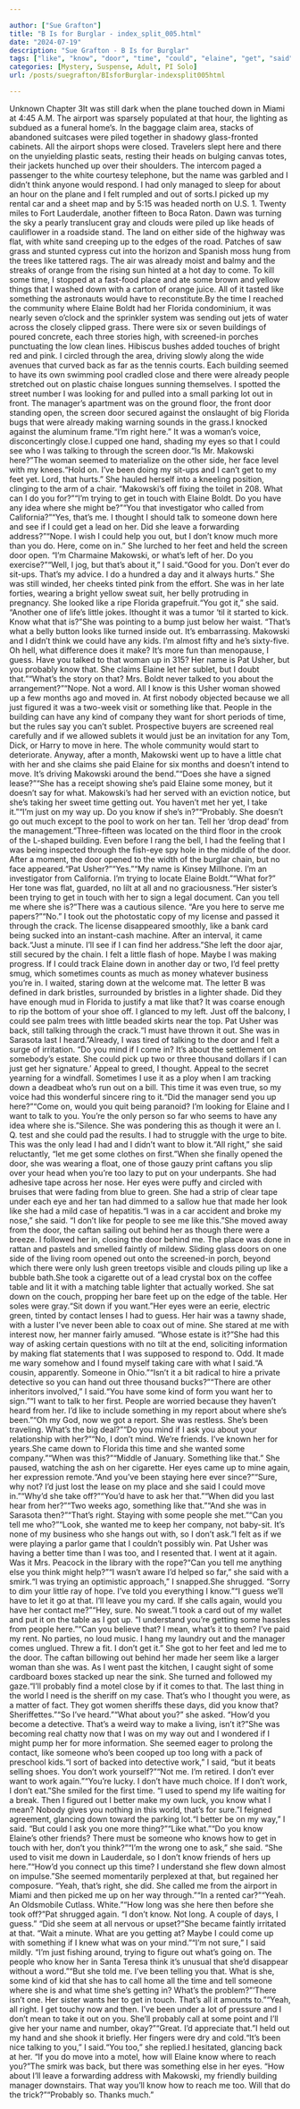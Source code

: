 ```yaml
---

author: ["Sue Grafton"]
title: "B Is for Burglar - index_split_005.html"
date: "2024-07-19"
description: "Sue Grafton - B Is for Burglar"
tags: ["like", "know", "door", "time", "could", "elaine", "get", "said", "makowski", "come", "something", "people", "one", "want", "way", "would", "woman", "eye", "think", "day", "florida", "building", "touch", "right", "see"]
categories: [Mystery, Suspense, Adult, PI Solo]
url: /posts/suegrafton/BIsforBurglar-indexsplit005html

---
```



Unknown
Chapter 3It was still dark when the plane touched down in Miami at 4:45 A.M. The airport was sparsely populated at that hour, the lighting as subdued as a funeral home’s. In the baggage claim area, stacks of abandoned suitcases were piled together in shadowy glass-fronted cabinets. All the airport shops were closed. Travelers slept here and there on the unyielding plastic seats, resting their heads on bulging canvas totes, their jackets hunched up over their shoulders. The intercom paged a passenger to the white courtesy telephone, but the name was garbled and I didn’t think anyone would respond. I had only managed to sleep for about an hour on the plane and I felt rumpled and out of sorts.I picked up my rental car and a sheet map and by 5:15 was headed north on U.S. 1. Twenty miles to Fort Lauderdale, another fifteen to Boca Raton. Dawn was turning the sky a pearly translucent gray and clouds were piled up like heads of cauliflower in a roadside stand. The land on either side of the highway was flat, with white sand creeping up to the edges of the road. Patches of saw grass and stunted cypress cut into the horizon and Spanish moss hung from the trees like tattered rags. The air was already moist and balmy and the streaks of orange from the rising sun hinted at a hot day to come. To kill some time, I stopped at a fast-food place and ate some brown and yellow things that I washed down with a carton of orange juice. All of it tasted like something the astronauts would have to reconstitute.By the time I reached the community where Elaine Boldt had her Florida condominium, it was nearly seven o’clock and the sprinkler system was sending out jets of water across the closely clipped grass. There were six or seven buildings of poured concrete, each three stories high, with screened-in porches punctuating the low clean lines. Hibiscus bushes added touches of bright red and pink. I circled through the area, driving slowly along the wide avenues that curved back as far as the tennis courts. Each building seemed to have its own swimming pool cradled close and there were already people stretched out on plastic chaise longues sunning themselves. I spotted the street number I was looking for and pulled into a small parking lot out in front. The manager’s apartment was on the ground floor, the front door standing open, the screen door secured against the onslaught of big Florida bugs that were already making warning sounds in the grass.I knocked against the aluminum frame.“I’m right here.” It was a woman’s voice, disconcertingly close.I cupped one hand, shading my eyes so that I could see who I was talking to through the screen door.“Is Mr. Makowski here?”The woman seemed to materialize on the other side, her face level with my knees.“Hold on. I’ve been doing my sit-ups and I can’t get to my feet yet. Lord, that hurts.” She hauled herself into a kneeling position, clinging to the arm of a chair. “Makowski’s off fixing the toilet in 208. What can I do you for?”“I’m trying to get in touch with Elaine Boldt. Do you have any idea where she might be?”“You that investigator who called from California?”“Yes, that’s me. I thought I should talk to someone down here and see if I could get a lead on her. Did she leave a forwarding address?”“Nope. I wish I could help you out, but I don’t know much more than you do. Here, come on in.” She lurched to her feet and held the screen door open. “I’m Charmaine Makowski, or what’s left of her. Do you exercise?”“Well, I jog, but that’s about it,” I said.“Good for you. Don’t ever do sit-ups. That’s my advice. I do a hundred a day and it always hurts.” She was still winded, her cheeks tinted pink from the effort. She was in her late forties, wearing a bright yellow sweat suit, her belly protruding in pregnancy. She looked like a ripe Florida grapefruit.“You got it,” she said. “Another one of life’s little jokes. Ithought it was a tumor ‘til it started to kick. Know what that is?”She was pointing to a bump just below her waist. “That’s what a belly button looks like turned inside out. It’s embarrassing. Makowski and I didn’t think we could have any kids. I’m almost fifty and he’s sixty-five. Oh hell, what difference does it make? It’s more fun than menopause, I guess. Have you talked to that woman up in 315? Her name is Pat Usher, but you probably know that. She claims Elaine let her sublet, but I doubt that.”“What’s the story on that? Mrs. Boldt never talked to you about the arrangement?”“Nope. Not a word. All I know is this Usher woman showed up a few months ago and moved in. At first nobody objected because we all just figured it was a two-week visit or something like that. People in the building can have any kind of company they want for short periods of time, but the rules say you can’t sublet. Prospective buyers are screened real carefully and if we allowed sublets it would just be an invitation for any Tom, Dick, or Harry to move in here. The whole community would start to deteriorate. Anyway, after a month, Makowski went up to have a little chat with her and she claims she paid Elaine for six months and doesn’t intend to move. It’s driving Makowski around the bend.”“Does she have a signed lease?”“She has a receipt showing she’s paid Elaine some money, but it doesn’t say for what. Makowski’s had her served with an eviction notice, but she’s taking her sweet time getting out. You haven’t met her yet, I take it.”“I’m just on my way up. Do you know if she’s in?”“Probably. She doesn’t go out much except to the pool to work on her tan. Tell her ‘drop dead’ from the management.”Three-fifteen was located on the third floor in the crook of the L-shaped building. Even before I rang the bell, I had the feeling that I was being inspected through the fish-eye spy hole in the middle of the door. After a moment, the door opened to the width of the burglar chain, but no face appeared.“Pat Usher?”“Yes.”“My name is Kinsey Millhone. I’m an investigator from California. I’m trying to locate Elaine Boldt.”“What for?” Her tone was flat, guarded, no lilt at all and no graciousness.“Her sister’s been trying to get in touch with her to sign a legal document. Can you tell me where she is?”There was a cautious silence. “Are you here to serve me papers?”“No.” I took out the photostatic copy of my license and passed it through the crack. The license disappeared smoothly, like a bank card being sucked into an instant-cash machine. After an interval, it came back.“Just a minute. I’ll see if I can find her address.”She left the door ajar, still secured by the chain. I felt a little flash of hope. Maybe I was making progress. If I could track Elaine down in another day or two, I’d feel pretty smug, which sometimes counts as much as money whatever business you’re in. I waited, staring down at the welcome mat. The letter B was defined in dark bristles, surrounded by bristles in a lighter shade. Did they have enough mud in Florida to justify a mat like that? It was coarse enough to rip the bottom of your shoe off. I glanced to my left. Just off the balcony, I could see palm trees with little beaded skirts near the top. Pat Usher was back, still talking through the crack.“I must have thrown it out. She was in Sarasota last I heard.”Already, I was tired of talking to the door and I felt a surge of irritation. “Do you mind if I come in? It’s about the settlement on somebody’s estate. She could pick up two or three thousand dollars if I can just get her signature.’ Appeal to greed, I thought. Appeal to the secret yearning for a windfall. Sometimes I use it as a ploy when I am tracking down a deadbeat who’s run out on a bill. This time it was even true, so my voice had this wonderful sincere ring to it.“Did the manager send you up here?”“Come on, would you quit being paranoid? I’m looking for Elaine and I want to talk to you. You’re the only person so far who seems to have any idea where she is.”Silence. She was pondering this as though it were an I. Q. test and she could pad the results. I had to struggle with the urge to bite. This was the only lead I had and I didn’t want to blow it.“All right,” she said reluctantly, “let me get some clothes on first.”When she finally opened the door, she was wearing a float, one of those gauzy print caftans you slip over your head when you’re too lazy to put on your underpants. She had adhesive tape across her nose. Her eyes were puffy and circled with bruises that were fading from blue to green. She had a strip of clear tape under each eye and her tan had dimmed to a sallow hue that made her look like she had a mild case of hepatitis.“I was in a car accident and broke my nose,” she said. “I don’t like for people to see me like this.”She moved away from the door, the caftan sailing out behind her as though there were a breeze. I followed her in, closing the door behind me. The place was done in rattan and pastels and smelled faintly of mildew. Sliding glass doors on one side of the living room opened out onto the screened-in porch, beyond which there were only lush green treetops visible and clouds piling up like a bubble bath.She took a cigarette out of a lead crystal box on the coffee table and lit it with a matching table lighter that actually worked. She sat down on the couch, propping her bare feet up on the edge of the table. Her soles were gray.“Sit down if you want.”Her eyes were an eerie, electric green, tinted by contact lenses I had to guess. Her hair was a tawny shade, with a luster I’ve never been able to coax out of mine. She stared at me with interest now, her manner fairly amused. “Whose estate is it?”She had this way of asking certain questions with no tilt at the end, soliciting information by making flat statements that I was supposed to respond to. Odd. It made me wary somehow and I found myself taking care with what I said.“A cousin, apparently. Someone in Ohio.”“Isn’t it a bit radical to hire a private detective so you can hand out three thousand bucks?”“There are other inheritors involved,” I said.“You have some kind of form you want her to sign.”“I want to talk to her first. People are worried because they haven’t heard from her. I’d like to include something in my report about where she’s been.”“Oh my God, now we got a report. She was restless. She’s been traveling. What’s the big deal?”“Do you mind if I ask you about your relationship with her?”“No, I don’t mind. We’re friends. I’ve known her for years.She came down to Florida this time and she wanted some company.”“When was this?”“Middle of January. Something like that.” She paused, watching the ash on her cigarette. Her eyes came up to mine again, her expression remote.“And you’ve been staying here ever since?”“Sure, why not? I’d just lost the lease on my place and she said I could move in.”“Why’d she take off?”“You’d have to ask her that.”“When did you last hear from her?”“Two weeks ago, something like that.”“And she was in Sarasota then?”“That’s right. Staying with some people she met.”“Can you tell me who?”“Look, she wanted me to keep her company, not baby-sit. It’s none of my business who she hangs out with, so I don’t ask.”I felt as if we were playing a parlor game that I couldn’t possibly win. Pat Usher was having a better time than I was too, and I resented that. I went at it again. Was it Mrs. Peacock in the library with the rope?“Can you tell me anything else you think might help?”“I wasn’t aware I’d helped so far,” she said with a smirk.“I was trying an optimistic approach,” I snapped.She shrugged. “Sorry to dim your little ray of hope. I’ve told you everything I know.”“I guess we’ll have to let it go at that. I’ll leave you my card. If she calls again, would you have her contact me?”“Hey, sure. No sweat.”I took a card out of my wallet and put it on the table as I got up. “I understand you’re getting some hassles from people here.”“Can you believe that? I mean, what’s it to them? I’ve paid my rent. No parties, no loud music. I hang my laundry out and the manager comes unglued. Threw a fit. I don’t get it.” She got to her feet and led me to the door. The caftan billowing out behind her made her seem like a larger woman than she was. As I went past the kitchen, I caught sight of some cardboard boxes stacked up near the sink. She turned and followed my gaze.“I’ll probably find a motel close by if it comes to that. The last thing in the world I need is the sheriff on my case. That’s who I thought you were, as a matter of fact. They got women sheriffs these days, did you know that? Sheriffettes.”“So I’ve heard.”“What about you?” she asked. “How’d you become a detective. That’s a weird way to make a living, isn’t it?”She was becoming real chatty now that I was on my way out and I wondered if I might pump her for more information. She seemed eager to prolong the contact, like someone who’s been cooped up too long with a pack of preschool kids.“I sort of backed into detective work,” I said, “but it beats selling shoes. You don’t work yourself?”“Not me. I’m retired. I don’t ever want to work again.”“You’re lucky. I don’t have much choice. If I don’t work, I don’t eat.”She smiled for the first time. “I used to spend my life waiting for a break. Then I figured out I better make my own luck, you know what I mean? Nobody gives you nothing in this world, that’s for sure.”I feigned agreement, glancing down toward the parking lot.“I better be on my way,” I said. “But could I ask you one more thing?”“Like what.”“Do you know Elaine’s other friends? There must be someone who knows how to get in touch with her, don’t you think?”“I’m the wrong one to ask,” she said. “She used to visit me down in Lauderdale, so I don’t know friends of hers up here.”“How’d you connect up this time? I understand she flew down almost on impulse.”She seemed momentarily perplexed at that, but regained her composure. “Yeah, that’s right, she did. She called me from the airport in Miami and then picked me up on her way through.”“In a rented car?”“Yeah. An Oldsmobile Cutlass. White.”“How long was she here then before she took off?”Pat shrugged again. “I don’t know. Not long. A couple of days, I guess.” “Did she seem at all nervous or upset?”She became faintly irritated at that. “Wait a minute. What are you getting at? Maybe I could come up with something if I knew what was on your mind.”“I’m not sure,” I said mildly. “I’m just fishing around, trying to figure out what’s going on. The people who know her in Santa Teresa think it’s unusual that she’d disappear without a word.”“But she told me. I’ve been telling you that. What is she, some kind of kid that she has to call home all the time and tell someone where she is and what time she’s getting in? What’s the problem?”‘There isn’t one. Her sister wants her to get in touch. That’s all it amounts to.”“Yeah, all right. I get touchy now and then. I’ve been under a lot of pressure and I don’t mean to take it out on you. She’ll probably call at some point and I’ll give her your name and number, okay?”“Great. I’d appreciate that.”I held out my hand and she shook it briefly. Her fingers were dry and cold.“It’s been nice talking to you,” I said.“You too,” she replied.I hesitated, glancing back at her. “If you do move into a motel, how will Elaine know where to reach you?”The smirk was back, but there was something else in her eyes. “How about I’ll leave a forwarding address with Makowski, my friendly building manager downstairs. That way you’ll know how to reach me too. Will that do the trick?”“Probably so. Thanks much.”
